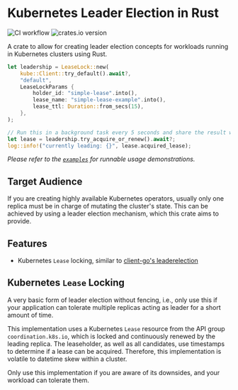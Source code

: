 # Kubernetes Leader Election in Rust

![CI workflow](https://github.com/hendrikmaus/kube-leader-election/actions/workflows/ci.yaml/badge.svg)
![crates.io version](https://img.shields.io/crates/v/kube-leader-election)

A crate to allow for creating leader election concepts for workloads running in Kubernetes clusters using Rust.

```rust
let leadership = LeaseLock::new(
    kube::Client::try_default().await?,
    "default",
    LeaseLockParams {
        holder_id: "simple-lease".into(),
        lease_name: "simple-lease-example".into(),
        lease_ttl: Duration::from_secs(15),
    },
);

// Run this in a background task every 5 seconds and share the result with the rest of your application; for example using Arc<AtomicBool>
let lease = leadership.try_acquire_or_renew().await?;
log::info!("currently leading: {}", lease.acquired_lease);
```

*Please refer to the [`examples`](https://github.com/hendrikmaus/kube-leader-election/tree/master/examples) for runnable usage demonstrations.*

## Target Audience

If you are creating highly available Kubernetes operators, usually only one replica must be in charge of mutating the cluster's state. This can be achieved by using a leader election mechanism, which this crate aims to provide.

## Features

- Kubernetes `Lease` locking, similar to [client-go's leaderelection](https://pkg.go.dev/k8s.io/client-go/tools/leaderelection)

## Kubernetes `Lease` Locking

A very basic form of leader election without fencing, i.e., only use this if your application can tolerate multiple replicas acting as leader for a short amount of time.

This implementation uses a Kubernetes `Lease` resource from the API group `coordination.k8s.io`, which is locked and continuously renewed by the leading replica. The leaseholder, as well as all candidates, use timestamps to determine if a lease can be acquired. Therefore, this implementation is volatile to datetime skew within a cluster.

Only use this implementation if you are aware of its downsides, and your workload can tolerate them.
